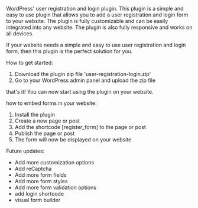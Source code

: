 WordPress' user registration and login plugin. 
This plugin is a simple and easy to use plugin that allows you to add a user registration and login form to your website. The plugin is fully customizable and can be easily integrated into any website. 
The plugin is also fully responsive and works on all devices.

If your website needs a simple and easy to use user registration and login form, then this plugin is the perfect solution for you.

How to get started:
1. Download the plugin zip file 'user-registration-login.zip'
3. Go to your WordPress admin panel and upload the zip file

that's it! You can now start using the plugin on your website.

how to embed forms in your website:
1. Install the plugin
2. Create a new page or post
3. Add the shortcode [register_form] to the page or post
4. Publish the page or post
5. The form will now be displayed on your website

Future updates:
- Add more customization options
- Add reCaptcha
- Add more form fields
- Add more form styles
- Add more form validation options
- add login shortcode
- visual form builder